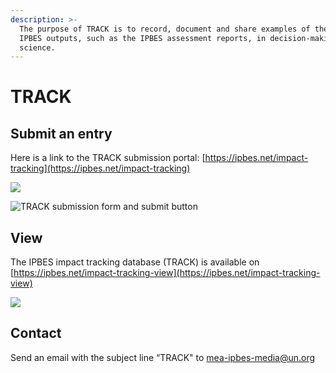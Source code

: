 ```yaml
---
description: >-
  The purpose of TRACK is to record, document and share examples of the use of
  IPBES outputs, such as the IPBES assessment reports, in decision-making or in
  science.
---
```


# TRACK

## Submit an entry

Here is a link to the TRACK submission portal: [https://ipbes.net/impact-tracking](https://ipbes.net/impact-tracking)

![](../.gitbook/assets/track\_page.jpg)

![TRACK submission form and submit button](../.gitbook/assets/track\_page\_1.jpg)

## View

The IPBES impact tracking database (TRACK) is available on [https://ipbes.net/impact-tracking-view](https://ipbes.net/impact-tracking-view)

![](../.gitbook/assets/track\_page\_3.jpg)

## Contact

Send an email with the subject line “TRACK" to mea-ipbes-media@un.org
